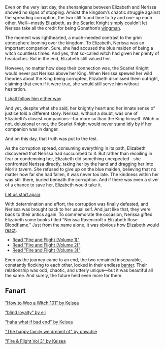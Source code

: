 <!-- title: Start Again -->
<!-- relationship: Romantic -->

Even on the very last day, the shenanigans between Elizabeth and Nerissa showed no signs of stopping. Amidst the kingdom’s chaotic struggle against the spreading corruption, the two still found time to try and one-up each other. Well—mostly Elizabeth, as the Scarlet Knight simply couldn’t let Nerissa take all the credit for being Gonathon’s [wingman](https://www.youtube.com/live/_urPfTQnLes?feature=shared&t=8905).

The moment was lighthearted, a much-needed contrast to the grim atmosphere looming over the kingdom. To Elizabeth, Nerissa was an important companion. Sure, she had accused the blue maiden of being a witch countless times. And yes, that so-called witch had given her plenty of headaches. But in the end, Elizabeth still valued her.

However, no matter how deep their connection was, the Scarlet Knight would never put Nerissa above her King. When Nerissa spewed her wild theories about the King being corrupted, Elizabeth dismissed them outright, claiming that even if it were true, she would still serve him without hesitation.

[I shall follow him either way](#embed:https://www.youtube.com/live/_urPfTQnLes?feature=shared&t=6832)

And yet, despite what she said, her knightly heart and her innate sense of justice told a different story. Nerissa, without a doubt, was one of Elizabeth’s closest companions—far more so than the King himself. Witch or not, delusional or not, the Scarlet Knight would never stand idly by if her companion was in danger.

And on this day, that truth was put to the test.

As the corruption spread, consuming everything in its path, Elizabeth discovered that Nerissa had succumbed to it. But rather than recoiling in fear or condemning her, Elizabeth did something unexpected—she confronted Nerissa directly, taking her by the hand and dragging her into Mori’s tavern. She refused to give up on the blue maiden, believing that no matter how far she had fallen, it was never too late. The kindness within her was still there, buried beneath the corruption. And if there was even a sliver of a chance to save her, Elizabeth would take it.

[Let us start again](#embed:https://www.youtube.com/live/_urPfTQnLes?feature=shared&t=12224)

With determination and effort, the corruption was finally defeated, and Nerissa was brought back to her usual self. And just like that, they were back to their antics again. To commemorate the occasion, Nerissa gifted Elizabeth some books titled "Nerissa Ravencroft x Elizabeth Rose Bloodflame." Just from the name alone, it was obvious how Elizabeth would [react](https://www.youtube.com/live/_urPfTQnLes?feature=shared&t=15714).

- [Read "Fire and Flight (Volume 1)"](#text:fire-and-flight-1)
- [Read "Fire and Flight (Volume 2)"](#text:fire-and-flight-2)
- [Read "Fire and Flight (Volume 3)"](#text:fire-and-flight-3)

Even as the journey came to an end, the two remained inseparable, constantly flocking to each other, locked in their endless [banter](https://www.youtube.com/live/_urPfTQnLes?feature=shared&t=19277). Their relationship was odd, chaotic, and utterly unique—but it was beautiful all the same. And surely, the future held even more for them.

## Fanart

["How to Woo a Witch 101" by Keisea](https://x.com/Keiseeaaa/status/1832856628850491716)

["blind loyalty" by eli](https://x.com/Elisbian_/status/1918616257747898833)

["haha what if bad end" by Keisea](https://x.com/keiseeaaa/status/1833938251633303674)

["The happy family we dreamt of" by pawchie](https://x.com/paw_chie/status/1833602592875942394)

["Fire & Flight Vol 3" by Keisea](https://x.com/keiseeaaa/status/1833244422903108017)

<!-- bijou -->
